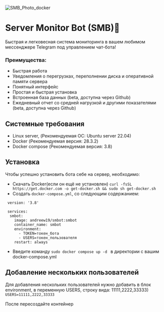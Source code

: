 ![SMB_Photo_docker](https://github.com/user-attachments/assets/dc7e02dc-4708-497a-94df-5339aeb6b364)
# Server Monitor Bot (SMB)🤖

Быстрая и легковесная система мониторинга  в вашем любимом мессенджере Telegram под управлением чат-бота!

### Преимущества:

+ Быстрая работа 
+ Уведомления о перегрузках, переполнении диска и оперативной памяти сервера 
+ Понятный интерфейс 
+ Простая и быстрая установка 
+ Встроенная база данных (beta, доступна через Github)
+ Ежедневный отчет со средней нагрузкой и другими показателями (beta, доступна через Github)

## Системные требования
+ Linux server, (Рекомендуемая ОС: Ubuntu server 22.04)   
+ Docker (Рекомендуемая версия: 28.3.2)
+ Docker compose (Рекомендуемая версия: 3.8)

## Установка
Чтобы успешно установить бота себе на сервер, необходимо:
+ Скачать Docker(если он ещё не установлен)
```curl -fsSL https://get.docker.com -o get-docker.sh && sudo sh get-docker.sh```
+ Создать ```docker-compose.yml```, со следующим содержанием:
```
 version: '3.8'

 services:
  smbot:
    image: andreew19/smbot:smbot
    container_name: smbot
    environment:
      - TOKEN=токен_бота
      - USERS=токен_пользователя 
    restart: always
```
+ Введите команду ```sudo docker compose up -d ``` в директории с вашим docker-compose.yml
## Добавление нескольких пользователей
Для добавления нескольких пользователей нужно добавить в блок environment, в переменную USERS, строку вида: 11111,2222,33333)
```USERS=11111,2222,33333```

После пересоздайте контейнер
